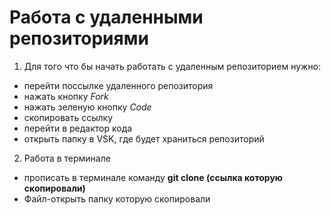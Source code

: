 # Работа с удаленными репозиториями #
1. Для того что бы начать работать с удаленным репозиторием нужно:
+ перейти поссылке удаленного репозитория
+ нажать кнопку *Fork* 
+ нажать зеленую кнопку *Code* 
+ скопировать ссылку
+ перейти в редактор кода
+ открыть папку в VSK, где будет храниться репозиторий
2. Работа в терминале
+ прописать в терминале команду __git clone (ссылка которую скопировали)__ 
+ Файл-открыть папку которую скопировали